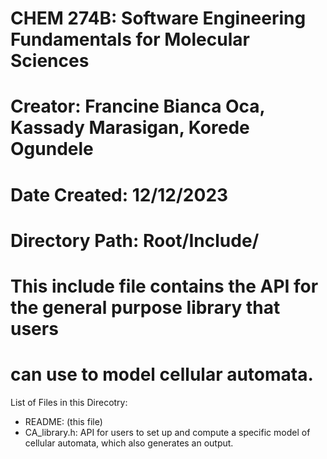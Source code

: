 # CHEM 274B: Software Engineering Fundamentals for Molecular Sciences
# Creator: Francine Bianca Oca, Kassady Marasigan, Korede Ogundele

# Date Created: 12/12/2023
# Directory Path: Root/Include/
 
# This include file contains the API for the general purpose library that users
# can use to model cellular automata.

List of Files in this Direcotry: 
- README: (this file)
- CA_library.h: API for users to set up and compute a specific model of cellular automata, which also
    generates an output. 